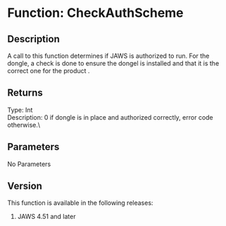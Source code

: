 # Function: CheckAuthScheme

## Description

A call to this function determines if JAWS is authorized to run. For the
dongle, a check is done to ensure the dongel is installed and that it is
the correct one for the product .

## Returns

Type: Int\
Description: 0 if dongle is in place and authorized correctly, error
code otherwise.\

## Parameters

No Parameters

## Version

This function is available in the following releases:

1.  JAWS 4.51 and later
